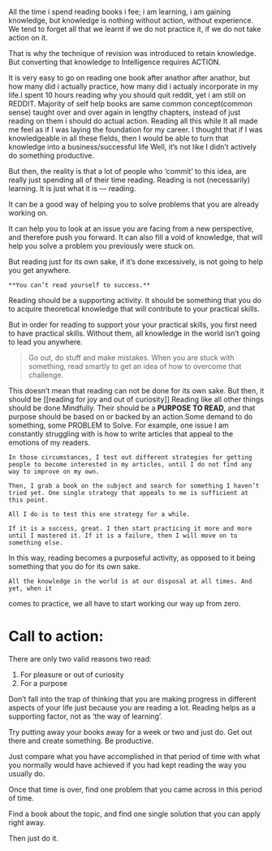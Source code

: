 
All the time i spend reading books i fee; i am learning, i am gaining knowledge, but knowledge is nothing without action, without experience. We tend to forget all that we learnt if we do not practice it, if we do not take action on it.

That is why the technique of revision was introduced to retain knowledge. But converting that knowledge to Intelligence requires ACTION.

It is very easy to go on reading one book after anathor after anathor, but how many did i actually practice, how many did i actualy incorporate in my life.I spent 10 hours reading why you should quit reddit, yet i am still on REDDIT. Majority of self help books are same common concept(common sense) taught over and over again in lengthy chapters, instead of just reading on them i should do actual action.
	Reading all this while It all made me feel as if I was laying the foundation for my career. I thought that if I was knowledgeable in all these fields, then I would be able to turn that knowledge into a business/successful life
	Well, it’s not like I didn’t actively do something productive.
	
But then, the reality is that a lot of people who ‘commit’ to this idea, are really just spending all of their time reading. Reading is not (necessarily) learning. It is just what it is — reading.

It can be a good way of helping you to solve problems that you are already working on.

It can help you to look at an issue you are facing from a new perspective, and therefore push you forward. It can also fill a void of knowledge, that will help you solve a problem you previously were stuck on.

But reading just for its own sake, if it’s done excessively, is not going to help you get anywhere.

	**You can’t read yourself to success.**

Reading should be a supporting activity. It should be something that you do to acquire theoretical knowledge that will contribute to your practical skills.

But in order for reading to support your your practical skills, you first need to have practical skills. Without them, all knowledge in the world isn’t going to lead you anywhere.

> Go out, do stuff and make mistakes. When you are stuck with something, read smartly to get an idea of how to overcome that challenge.

This doesn’t mean that reading can not be done for its own sake. But then, it should be [[reading for joy and out of curiosity]]
Reading like all other things should be done Mindfully. Their should be a **PURPOSE TO READ**, and that purpose should be based on or backed by an action.Some demand to do something, some PROBLEM to Solve.
	For example, one issue I am constantly struggling with is how to write articles that appeal to the emotions of my readers.
	
	In those circumstances, I test out different strategies for getting people to become interested in my articles, until I do not find any way to improve on my own.
	
	Then, I grab a book on the subject and search for something I haven’t tried yet. One single strategy that appeals to me is sufficient at this point.
	
	All I do is to test this one strategy for a while.
	
	If it is a success, great. I then start practicing it more and more until I mastered it. If it is a failure, then I will move on to something else.

In this way, reading becomes a purposeful activity, as opposed to it being something that you do for its own sake.

	All the knowledge in the world is at our disposal at all times. And yet, when it
 comes to practice, we all have to start working our way up from zero.

# Call to action:

There are only two valid reasons two read:

1.  For pleasure or out of curiosity
2.  For a purpose

Don’t fall into the trap of thinking that you are making progress in different aspects of your life just because you are reading a lot. Reading helps as a supporting factor, not as ‘the way of learning’.

Try putting away your books away for a week or two and just do. Get out there and create something. Be productive.

Just compare what you have accomplished in that period of time with what you normally would have achieved if you had kept reading the way you usually do.

Once that time is over, find one problem that you came across in this period of time.

Find a book about the topic, and find one single solution that you can apply right away.

Then just do it.